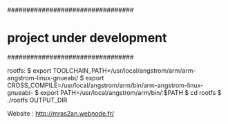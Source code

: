 #################################
#   project under development   #
#################################

rootfs:
$ export TOOLCHAIN_PATH=/usr/local/angstrom/arm/arm-angstrom-linux-gnueabi/
$ export CROSS_COMPILE=/usr/local/angstrom/arm/bin/arm-angstrom-linux-gnueabi-
$ export PATH=/usr/local/angstrom/arm/bin/:$PATH
$ cd rootfs
$ ./rootfs OUTPUT_DIR

Website : http://mras2an.webnode.fr/
